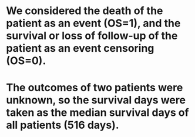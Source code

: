 # We considered the death of the patient as an event (OS=1), and the survival or loss of follow-up of the patient as an event censoring (OS=0).
# The outcomes of two patients were unknown, so the survival days were taken as the median survival days of all patients (516 days).